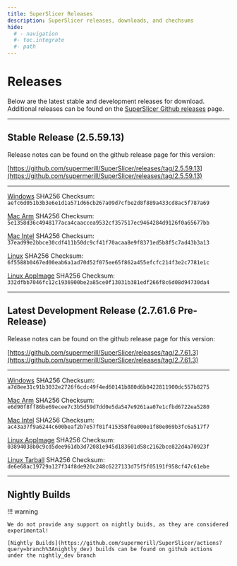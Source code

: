 ```yaml
---
title: SuperSlicer Releases
description: SuperSlicer releases, downloads, and chechsums
hide:
  # - navigation
  #- toc.integrate
  #- path
---
```


# Releases

Below are the latest stable and development releases for download. Additional releases can be found on the [SuperSlicer Github releases](https://github.com/supermerill/SuperSlicer/releases) page.

---

## Stable Release (2.5.59.13)

Release notes can be found on the github release page for this version:

[https://github.com/supermerill/SuperSlicer/releases/tag/2.5.59.13](https://github.com/supermerill/SuperSlicer/releases/tag/2.5.59.13)

---

[Windows](https://github.com/supermerill/SuperSlicer/releases/download/2.5.59.13/SuperSlicer_2.5.59.13_win64_240701.zip)
SHA256 Checksum: `aefc6d051b3b3e6e1d1a571d66cb267a09d7cfbe2d8f889a433cd8ac5f787a69`

[Mac Arm](https://github.com/supermerill/SuperSlicer/releases/download/2.5.59.13/SuperSlicer_2.5.59.13_macos_arm_240701.dmg)
SHA256 Checksum: `5e1358d36c4948177aca4caaccea9532cf357517ec9464284d9126f0a65677bb`

[Mac Intel](https://github.com/supermerill/SuperSlicer/releases/download/2.5.59.13/SuperSlicer_2.5.59.13_macos_240701.dmg)
SHA256 Checksum: `37ead99e2bbce30cdf411b50dc9cf41f70acaa8e9f8371ed5b8f5c7ad43b3a13`

[Linux](https://github.com/supermerill/SuperSlicer/releases/download/2.5.59.13/SuperSlicer_2.5.59.13_linux64_240701.tar.zip)
SHA256 Checksum: `6f5588b0467ed00eab6a1ad70d52f075ee65f862a455efcfc214f3e2c7781e1c`

[Linux AppImage](https://github.com/supermerill/SuperSlicer/releases/download/2.5.59.13/SuperSlicer-ubuntu_20.04-2.5.59.13.AppImage)
SHA256 Checksum: `332dfbb7046fc12c1936900be2a85ce0f13031b381edf266f8c6d08d94730da4`

---

## Latest Development Release (2.7.61.6 Pre-Release)

Release notes can be found on the github release page for this version:

[https://github.com/supermerill/SuperSlicer/releases/tag/2.7.61.3](https://github.com/supermerill/SuperSlicer/releases/tag/2.7.61.3)

---

[Windows](https://github.com/supermerill/SuperSlicer/releases/download/2.7.61.6/SuperSlicer_2.7.61.6_win64_250707.zip)
SHA256 Checksum: `a7d8ee31c91b3032e2726f6cdc49f4ed60141b880d6b0422811900dc557b8275`

[Mac Arm](https://github.com/supermerill/SuperSlicer/releases/download/2.7.61.6/SuperSlicer_2.7.61.6_macos_arm_250707.dmg)
SHA256 Checksum: `e6d90f8ff86be69ecee7c3b5d59d7dd0e5da547e9261aa07e1cfbd6722ea5280`

[Mac Intel](https://github.com/supermerill/SuperSlicer/releases/download/2.7.61.6/SuperSlicer_2.7.61.6_macos_250707.dmg)
SHA256 Checksum: `ac43a37f9a6244c600beaf2b7e57f01f415358f0a000e1f80e069b3fc6a517f7`

[Linux AppImage](https://github.com/supermerill/SuperSlicer/releases/download/2.7.61.6/SuperSlicer-ubuntu_22.04-2.7.61.6.AppImage)
SHA256 Checksum: `03894038b0c9cd5dee961db3d72081e945d183601d58c2162bce822d4a70923f`

[Linux Tarball](https://github.com/supermerill/SuperSlicer/releases/download/2.7.61.6/SuperSlicer_2.7.61.6_linux64_250707.tgz)
SHA256 Checksum: `de6e68ac19729a127f34f8de920c248c6227133d75f5f05191f958cf47c61ebe`

---

## Nightly Builds

!!! warning

    We do not provide any support on nightly buids, as they are considered experimental!

    [Nightly Builds](https://github.com/supermerill/SuperSlicer/actions?query=branch%3Anightly_dev) builds can be found on github actions under the nightly_dev branch
